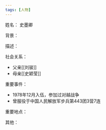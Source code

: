 ```yaml
---
tags: [人物]
---
```


姓名：
史墨卿

背景：

描述：

社会关系：
- 父亲[[刘骏]]
- 母亲[[史颖莹]]

重要事件：
- 1978年12月入伍，参加过对越战争
- 曾服役于中国人民解放军步兵第443团3营7连

重要地点：

其他：
